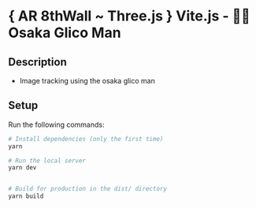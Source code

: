 # { AR 8thWall ~ Three.js } Vite.js - 🏃‍♂️ Osaka Glico Man

## Description

- Image tracking using the osaka glico man

## Setup

Run the following commands:

```bash
# Install dependencies (only the first time)
yarn

# Run the local server
yarn dev


# Build for production in the dist/ directory
yarn build
```
